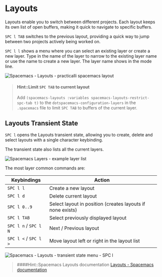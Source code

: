 # Layouts

Layouts enable you to switch between different projects.  Each layout keeps its own list of open buffers, making it quick to navigate to specific buffers.

`SPC l TAB` switches to the previous layout, providing a quick way to jump between two projects actively being worked on.

`SPC l l` shows a menu where you can select an existing layer or create a new layer. Type in the name of the layer to narrow to the existing layer name or  use the name to create a new layer.  The layer name shows in the mode line.

![Spacemacs - Layouts - practicalli spacemacs layout](/images/spacemacs-layouts-example-practicalli-spacemacs.png)


> #### Hint::Limit `SPC TAB` to current layout
> Add `(spacemacs-layouts :variables spacemacs-layouts-restrict-spc-tab t)` to the `dotspacemacs-configuration-layers` in the `.spacemacs` file to limit `SPC TAB` to buffers of the current layer.


## Layouts Transient State
`SPC l` opens the Layouts transient state, allowing you to create, delete and select layouts with a single character keybinding.

The transient state also lists all the current layers.

![Spacemacs Layers - example layer list](/images/spacemacs-layouts-transient-state-list.png)

The most layer common commands are:

| Keybindings           | Action                                                     |
|-----------------------|------------------------------------------------------------|
| `SPC l l`             | Create a new layout                                        |
| `SPC l d`             | Delete current layout                                      |
| `SPC l 0..9`          | Select layout in position (creates layouts if none exists) |
| `SPC l TAB`           | Select previously displayed layout                         |
| `SPC l n` / `SPC l N` | Next / Previous layout                                     |
| `SPC l <` / `SPC l >` | Move layout left or right in the layout list               |


![Spacemacs - Layouts - transient state menu - `SPC l` ](/images/spacemacs-layouts-transient-state-menu.png)


> ####Hint::Spacemacs Layouts documentation
> [Layouts - Spacemacs documentation](https://github.com/syl20bnr/spacemacs/blob/master/doc/DOCUMENTATION.org#layouts-and-workspaces)
